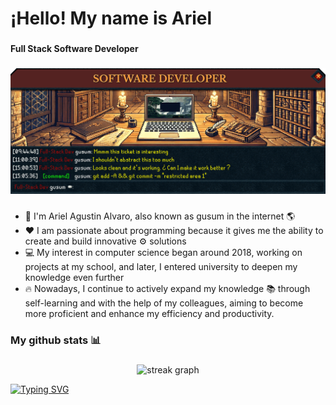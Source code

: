 <h1 align="left">¡Hello! My name is Ariel</h1>

###

<h4 align="left">Full Stack Software Developer</h4>

###

<div align="center">
  <img style="max-width:100%" src="./banner.gif"  />
</div>

###
<ul>
    <li>🙋 I'm Ariel Agustin Alvaro, also known as gusum in the internet 🌎</li<>
    <li>❤️ I am passionate about programming because it gives me the ability to create and build innovative ⚙️ solutions</li<>
    <li>💻 My interest in computer science began around 2018, working on projects at my school, and later, I entered university to deepen my knowledge even further</li<>
    <li>🔥 Nowadays, I continue to actively expand my knowledge 📚 through self-learning and with the help of my colleagues, aiming to become more proficient and enhance my efficiency and productivity.</li<>

</ul>


###

<h3 align="left">My github stats 📊</h3>

###

<div align="center">
  <img src="https://streak-stats.demolab.com?user=arielalvaro57666&locale=en&mode=daily&theme=dark&hide_border=false&border_radius=5&order=3" height="220" alt="streak graph"  />
</div>

[![Typing SVG](https://readme-typing-svg.demolab.com?font=Fira+Code&size=15&pause=1000&center=true&width=435&lines=From+failing+we+learn%2C+from+success+not+so+much)](https://git.io/typing-svg)



###